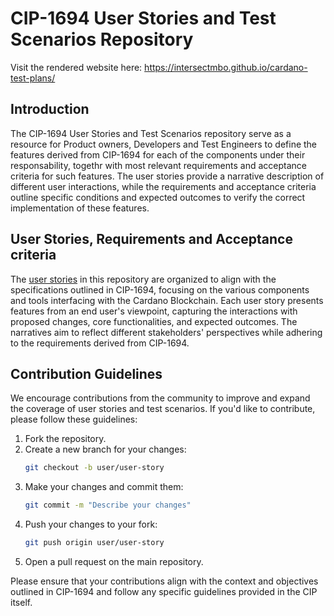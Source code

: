 # CIP-1694 User Stories and Test Scenarios Repository

Visit the rendered website here: https://intersectmbo.github.io/cardano-test-plans/

## Introduction

The CIP-1694 User Stories and Test Scenarios repository serve as a resource for Product owners, Developers and Test Engineers to define the features derived from CIP-1694 for each of the components under their responsability, togethr with most relevant requirements and acceptance criteria for such features. The user stories provide a narrative 
description of different user interactions, while the requirements and acceptance criteria outline specific conditions and expected outcomes to verify the correct implementation of these features.

## User Stories, Requirements and Acceptance criteria 

The [user stories](./userStoryInventoryChangHF.md) in this repository are organized to align with the specifications outlined in CIP-1694, focusing on the various components and tools interfacing with the Cardano Blockchain. Each user story presents features from an end user's viewpoint, capturing the interactions with proposed changes, core functionalities, and expected outcomes. The narratives aim to reflect different stakeholders' perspectives while adhering to the requirements derived from CIP-1694.

## Contribution Guidelines

We encourage contributions from the community to improve and expand the coverage of user stories and test scenarios. If you'd like to contribute, please follow these guidelines:

1. Fork the repository.
2. Create a new branch for your changes:
   ```bash
   git checkout -b user/user-story
   ```
4. Make your changes and commit them:
   ```bash
   git commit -m "Describe your changes"
   ```
5. Push your changes to your fork:
   ```bash
   git push origin user/user-story
   ```
6. Open a pull request on the main repository.

Please ensure that your contributions align with the context and objectives outlined in CIP-1694 and follow any specific guidelines provided in the CIP itself.
